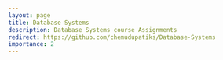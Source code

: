 ```yaml
---
layout: page
title: Database Systems
description: Database Systems course Assignments 
redirect: https://github.com/chemudupatiks/Database-Systems
importance: 2
---
```

